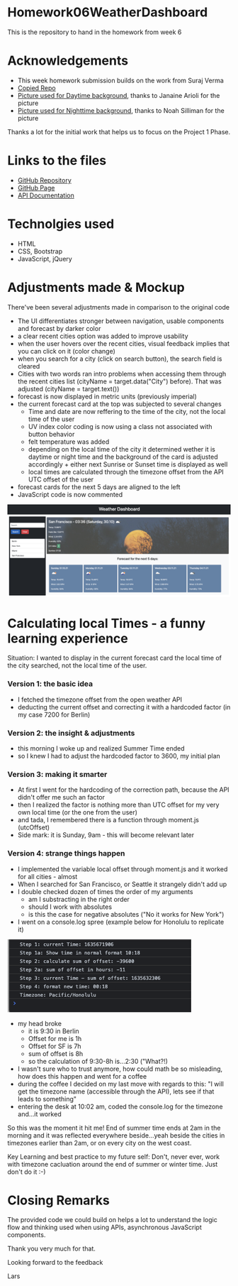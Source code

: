 # Homework06WeatherDashboard

This is the repository to hand in the homework from week 6

# Acknowledgements

- This week homework submission builds on the work from Suraj Verma
- [Copied Repo](https://github.com/surajverma2587/weather-dashboard/tree/dev)
- [Picture used for Daytime background](https://unsplash.com/photos/sAtNmpS66n4), thanks to Janaine Arioli for the picture
- [Picture used for Nighttime background](https://unsplash.com/photos/vhInzGLpnyI), thanks to Noah Silliman for the picture

Thanks a lot for the initial work that helps us to focus on the Project 1 Phase.

# Links to the files

- [GitHub Repository](https://github.com/laeuler/Homework06WeatherDashboard)
- [GitHub Page](https://laeuler.github.io/Homework06WeatherDashboard)
- [API Documentation](https://openweathermap.org/api/one-call-api)

# Technolgies used

- HTML
- CSS, Bootstrap
- JavaScript, jQuery

# Adjustments made & Mockup

There've been several adjustments made in comparison to the original code

- The UI differentiates stronger between navigation, usable components and forecast by darker color
- a clear recent cities option was added to improve usability
- when the user hovers over the recent cities, visual feedback implies that you can click on it (color change)
- when you search for a city (click on search button), the search field is cleared
- Cities with two words ran intro problems when accessing them through the recent cities list (cityName = target.data("City") before). That was adjusted (cityName = target.text())
- forecast is now displayed in metric units (previously imperial)
- the current forecast card at the top was subjected to several changes
  - Time and date are now reffering to the time of the city, not the local time of the user
  - UV index color coding is now using a class not associated with button behavior
  - felt temperature was added
  - depending on the local time of the city it determined wether it is daytime or night time and the background of the card is adjusted accordingly + either next Sunrise or Sunset time is displayed as well
  - local times are calculated through the timezone offset from the API UTC offset of the user
- forecast cards for the next 5 days are aligned to the left
- JavaScript code is now commented

![General UI](./assets/screencapture/GeneralUI.png)

# Calculating local Times - a funny learning experience

Situation: I wanted to display in the current forecast card the local time of the city searched, not the local time of the user.

### Version 1: the basic idea

- I fetched the timezone offset from the open weather API
- deducting the current offset and correcting it with a hardcoded factor (in my case 7200 for Berlin)

### Version 2: the insight & adjustments

- this morning I woke up and realized Summer Time ended
- so I knew I had to adjust the hardcoded factor to 3600, my initial plan

### Version 3: making it smarter

- At first I went for the hardcoding of the correction path, because the API didn't offer me such an factor
- then I realized the factor is nothing more than UTC offset for my very own local time (or the one from the user)
- and tada, I remembered there is a function through moment.js (utcOffset)
- Side mark: it is Sunday, 9am - this will become relevant later

### Version 4: strange things happen

- I implemented the variable local offset through moment.js and it worked for all cities - almost
- When I searched for San Francisco, or Seattle it strangely didn't add up
- I double checked dozen of times the order of my arguments
  - am I substracting in the right order
  - should I work with absolutes
  - is this the case for negative absolutes ("No it works for New York")
- I went on a console.log spree (example below for Honolulu to replicate it)

![General UI](./assets/screencapture/localTimeConfusion.png)

- my head broke
  - it is 9:30 in Berlin
  - Offset for me is 1h
  - Offset for SF is 7h
  - sum of offset is 8h
  - so the calculation of 9:30-8h is...2:30 ("What?!)
- I wasn't sure who to trust anymore, how could math be so misleading, how does this happen and went for a coffee
- during the coffee I decided on my last move with regards to this: "I will get the timezone name (accessible through the API), lets see if that leads to something"
- entering the desk at 10:02 am, coded the console.log for the timezone and...it worked

So this was the moment it hit me! End of summer time ends at 2am in the morning and it was reflected everywhere beside...yeah beside the cities in timezones earlier than 2am, or on every city on the west coast.

Key Learning and best practice to my future self: Don't, never ever, work with timezone cacluation around the end of summer or winter time. Just don't do it :-)

# Closing Remarks

The provided code we could build on helps a lot to understand the logic flow and thinking used when using APIs, asynchronous JavaScript components.

Thank you very much for that.

Looking forward to the feedback

Lars
